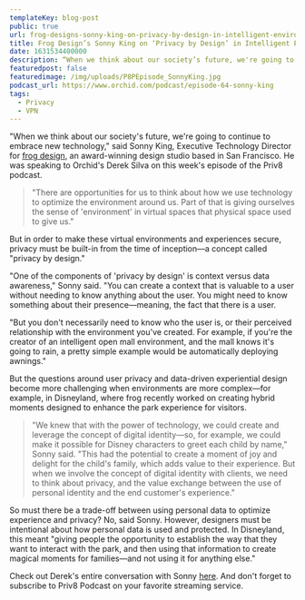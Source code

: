 ```yaml
---
templateKey: blog-post
public: true
url: frog-designs-sonny-king-on-privacy-by-design-in-intelligent-environments
title: Frog Design’s Sonny King on ‘Privacy by Design’ in Intelligent Environments
date: 1631534400000
description: “When we think about our society’s future, we're going to continue to embrace new technology,” said Sonny King, Executive Technology Director for frog design, an award-winning design studio based in San Francisco. He was speaking to Orchid’s Derek Silva on this week’s episode of the Priv8 podcast.
featuredpost: false
featuredimage: /img/uploads/P8PEpisode_SonnyKing.jpg
podcast_url: https://www.orchid.com/podcast/episode-64-sonny-king
tags:
  - Privacy
  - VPN
---
```

"When we think about our society's future, we're going to continue to embrace new technology," said Sonny King, Executive Technology Director for [frog design](https://www.frogdesign.com/), an award-winning design studio based in San Francisco. He was speaking to Orchid's Derek Silva on this week's episode of the Priv8 podcast.

>"There are opportunities for us to think about how we use technology to optimize the environment around us. Part of that is giving ourselves the sense of 'environment' in virtual spaces that physical space used to give us."

But in order to make these virtual environments and experiences secure, privacy must be built-in from the time of inception—a concept called "privacy by design."

"One of the components of 'privacy by design' is context versus data awareness," Sonny said. "You can create a context that is valuable to a user without needing to know anything about the user. You might need to know something about their presence—meaning, the fact that there is a user.

"But you don't necessarily need to know who the user is, or their perceived relationship with the environment you've created. For example, if you're the creator of an intelligent open mall environment, and the mall knows it's going to rain, a pretty simple example would be automatically deploying awnings."

But the questions around user privacy and data-driven experiential design become more challenging when environments are more complex—for example, in Disneyland, where frog recently worked on creating hybrid moments designed to enhance the park experience for visitors.

>"We knew that with the power of technology, we could create and leverage the concept of digital identity—so, for example, we could make it possible for Disney characters to greet each child by name," Sonny said. "This had the potential to create a moment of joy and delight for the child's family, which adds value to their experience. But when we involve the concept of digital identity with clients, we need to think about privacy, and the value exchange between the use of personal identity and the end customer's experience."

So must there be a trade-off between using personal data to optimize experience and privacy? No, said Sonny. However, designers must be intentional about how personal data is used and protected. In Disneyland, this meant "giving people the opportunity to establish the way that they want to interact with the park, and then using that information to create magical moments for families—and not using it for anything else."

Check out Derek's entire conversation with Sonny [here](https://www.orchid.com/podcast/episode-64-sonny-king). And don't forget to subscribe to Priv8 Podcast on your favorite streaming service.